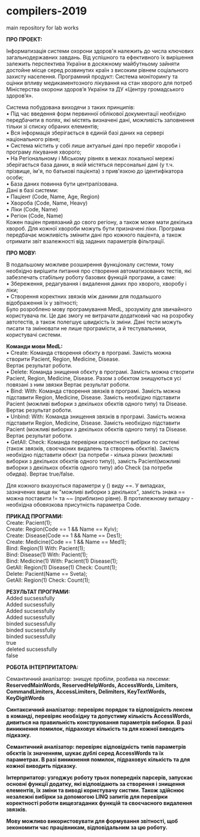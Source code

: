 # compilers-2019
main repository for lab works

<b>ПРО ПРОЕКТ:</b>

Інформатизація системи охорони здоров'я належить до числа ключових загальнодержавних завдань. Від успішного та ефективного їх вирішення залежить перспектива України в досяжному майбутньому зайняти достойне місце серед розвинутих країн з високим рівнем соціального захисту населення. 
Програмний продукт: Система моніторингу та оцінки впливу медикаментозного лікування на стан хворого для потреб Міністерства охорони здоров’я України та ДУ «Центру громадського здоров’я».

Система побудована виходячи з таких принципів:
<br>•	Під час введення форм первинної облікової документації необхідно передбачити в полях, які містять визначені дані, 
можливість заповнення тільки зі списку обраних  елементів;
<br>•	Вся інформація зберігається в єдиній базі даних на сервері національного рівня;
<br>•	Система містить у собі лише актуальні дані про перебіг хвороби і програму лікування хворого;
<br>•	На Регіональному і Міському рівнях в межах локальної мережі зберігається  база даних, в якій містяться персональні дані (у т.ч. прізвище, iм'я, по батькові пацієнта) з прив'язкою до ідентифікатора  особи;
<br>•	База даних повинна бути централізована.
<br>Дані в базі системи:
<br>•	Паціент (Code, Name, Age, Region)
<br>•	Хвороба (Code, Name, Heavy)
<br>•	Ліки (Code, Name)
<br>•	Регіон (Code, Name)
<br>Кожен паціен привязаний до свого регіону, а також може мати декілька хвороб. Для кожної хвороби можуть бути призначені ліки. Програма передбачає можливість змінити дані про кожного паціента, а також отримати звіт взалежності від заданих параметрів фільтрації.

<b>ПРО МОВУ:</b>

В подальшому можливе розширення функціоналу системи, тому необхідно вирішити питання про створення автоматизованих тестів, які забезпечать стабільну роботу базових функцій програми, а саме:
<br>•	Збереження, редагування і видалення даних про хворого, хворобу і ліки;
<br>•	Створення коректних звязків між даними для подальшого відображення їх у звітності;
<br>Було розроблено мову програмування MedL, зрозумілу для звичайного користувача пк. Це дає змогу не витрачати додатковий час на розробку автотестів, а також полегшує швидкість їх зміни. Дані тести можуть писати та змінювати не лише програмісти, а й тестувальники, користувачі системи.

<b>Команди мови MedL:</b>
<br>  •	Create: <obj>
    Команда створення обєкту в програмі. Замість <obj> можна створити Pacient, Region, Medicine, Disease.   
    Вертає результат роботи.
<br>  •	Delete: <obj>
    Команда знищення обєкту в програмі. Замість <obj> можна створити Pacient, Region, Medicine, Disease. Разом з обєктом знищуються усі повязані з ним звязки
    Вертає результат роботи.
<br>  •	Bind: <obj1> With: <obj2>
    Команда створення звязків в програмі. Замість <obj1> можна підставити Region, Medicine, Disease. Замість <obj2> необхідно підставити Pacient (можливі виборки з декількох обєктів одного типу) та Disease.
    Вертає результат роботи.
<br>  •	Unbind: <obj1> With: <obj2>
    Команда знищення звязків в програмі. Замість <obj1> можна підставити Region, Medicine, Disease. Замість <obj2> необхідно підставити     Pacient (можливі виборки з декількох обєктів одного типу) та Disease.
    Вертає результат роботи.
<br>  •	GetAll: <path1> Check: <obj1>
    Команда перевірки коректності вибірки по системі (також звязків, своєчасних видалень та створень обєктів). Замість <path1> необхідно      підставити обєкт <obj> (за потреби - кілька різних (можливі виборки з декількох обєктів одного типу)), замість <obj1> Pacient(можливі виборки з декількох обєктів одного типу) або Check (за потреби обидва).
    Вертає true/false.
    
Для кожного <obj> вказуються параметри у () виду <param>==<value>. У випадках, зазначених вище як "можливі виборки з декількох", замість знака == можна поставити != та ~~ (приблизно рівне). В протилежному випадку - необхідна обовязкова присутність параметра Code.

<b>ПРИКАД ПРОГРАМИ:</b>
<br>        Create: Pacient(1);
<br>        Create: Region(Code == 1 && Name == Kyiv);
<br>        Create: Disease(Code == 1 && Name == Des1);
<br>        Create: Medicine(Code == 1 && Name == Med1);
<br>        Bind: Region(1) With: Pacient(1);
<br>        Bind: Disease(1) With: Pacient(1);
<br>        Bind: Medicine(1) With: Pacient(1) Disease(1);
<br>        GetAll: Region(1) Disease(1) Check: Count(1);
<br>        Delete: Pacient(Name == Sveta);
<br>        GetAll: Region(1) Check: Count(1);

<b>РЕЗУЛЬТАТ ПРОГРАМИ:</b>
<br>        Added sucsessfully
<br>        Added sucsessfully
<br>        Added sucsessfully
<br>        Added sucsessfully
<br>        binded sucsessfully
<br>        binded sucsessfully
<br>        binded sucsessfully
<br>        true
<br>        deleted sucsessfully
<br>        false

<b>РОБОТА ІНТЕРПРИТАТОРА:</b>

Семантичний аналізатор: знищує пробіли, розбива на лексеми: 
<b>ReservedMainWords, ReservedHelpWords, AccessWords, Limiters, CommandLimiters, AccessLimiters, Delimiters, KeyTextWords, KeyDigitWords

Синтаксичний аналізатор: перевіряє порядок та відповідність лексем в команді, перевіряє необхідну та допустиму кількість AccessWords, дивиться на правильність конструювання параметрів виборки. В разі виникнення помилок, підраховує кількість та для кожної виводить підказку. 

Семантичний аналізатор: перевіряє відповідність типів параметрів обєктів їх значенням, шукає дублі серед AccessWords та їх параметрах. В разі виникнення помилок, підраховує кількість та для кожної виводить підказку. 

Інтерпритатор: узгоджує роботу трьох попередніх парсерів, запускає основні функції додатку, які відповідають за створення і знищення елементів, їх зміни та виводі користувачу систми. Також здійснює незалежні вибірки за допомогою LINQ запитів для перевірки коректності роботи вищезгаданих функцій та своєчасного видалення звязків.

Мову можливо використовувати для формування звітності, щоб зекономити час працівникам, відповідальним за цю роботу.
